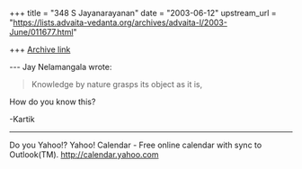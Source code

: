 +++
title = "348 S Jayanarayanan"
date = "2003-06-12"
upstream_url = "https://lists.advaita-vedanta.org/archives/advaita-l/2003-June/011677.html"

+++
[Archive link](https://lists.advaita-vedanta.org/archives/advaita-l/2003-June/011677.html)

--- Jay Nelamangala <jay at r-c-i.com> wrote:

> Knowledge by nature grasps its object as it is, 

How do you know this?

-Kartik

__________________________________
Do you Yahoo!?
Yahoo! Calendar - Free online calendar with sync to Outlook(TM).
http://calendar.yahoo.com

